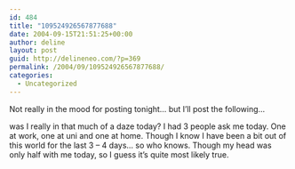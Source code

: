 ```yaml
---
id: 484
title: "109524926567877688"
date: 2004-09-15T21:51:25+00:00
author: deline
layout: post
guid: http://delineneo.com/?p=369
permalink: /2004/09/109524926567877688/
categories:
  - Uncategorized
---
```

Not really in the mood for posting tonight&#8230; but I&#8217;ll post the following&#8230;

was I really in that much of a daze today? I had 3 people ask me today. One at work, one at uni and one at home. Though I know I have been a bit out of this world for the last 3 &#8211; 4 days&#8230; so who knows. Though my head was only half with me today, so I guess it&#8217;s quite most likely true.
